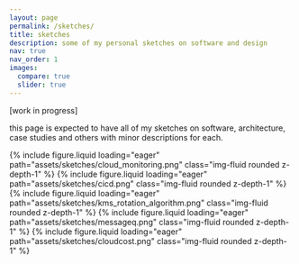 ```yaml
---
layout: page
permalink: /sketches/
title: sketches
description: some of my personal sketches on software and design
nav: true
nav_order: 1
images:
  compare: true
  slider: true
---
```


[work in progress]

this page is expected to have all of my sketches on software, architecture, case studies and others with minor descriptions for each.

<swiper-container keyboard="true" navigation="true" pagination="true" pagination-clickable="true" pagination-dynamic-bullets="true" rewind="true">

<swiper-slide>{% include figure.liquid loading="eager" path="assets/sketches/cloud_monitoring.png" class="img-fluid rounded z-depth-1" %}</swiper-slide>
<swiper-slide>{% include figure.liquid loading="eager" path="assets/sketches/cicd.png" class="img-fluid rounded z-depth-1" %}</swiper-slide>
<swiper-slide>{% include figure.liquid loading="eager" path="assets/sketches/kms_rotation_algorithm.png" class="img-fluid rounded z-depth-1" %}</swiper-slide>
<swiper-slide>{% include figure.liquid loading="eager" path="assets/sketches/messageq.png" class="img-fluid rounded z-depth-1" %}</swiper-slide>
<swiper-slide>{% include figure.liquid loading="eager" path="assets/sketches/cloudcost.png" class="img-fluid rounded z-depth-1" %}</swiper-slide>
</swiper-container>
